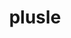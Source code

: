 ---
id: 311
title: plusle
types: [electric]
image: https://raw.githubusercontent.com/PokeAPI/sprites/master/sprites/pokemon/311.png
---